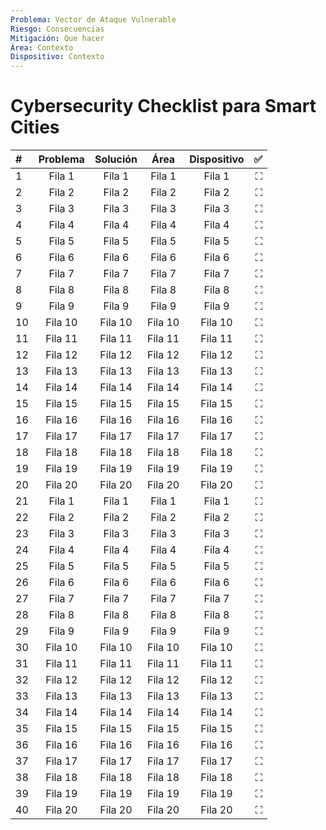 ```yaml
---
Problema: Vector de Ataque Vulnerable
Riesgo: Consecuencias
Mitigación: Que hacer
Área: Contexto
Dispositivo: Contexto
---
```



# Cybersecurity Checklist para Smart Cities

| # | Problema | Solución | Área | Dispositivo |  ✅  |
|:----------|:---------:|:---------:|:---------:|:---------:|----------:|
| 1    | Fila 1    | Fila 1    | Fila 1    | Fila 1    | ⛶    |
| 2    | Fila 2    | Fila 2    | Fila 2    | Fila 2    | ⛶    |
| 3    | Fila 3    | Fila 3    | Fila 3    | Fila 3    | ⛶    |
| 4    | Fila 4    | Fila 4    | Fila 4    | Fila 4    | ⛶    |
| 5    | Fila 5    | Fila 5    | Fila 5    | Fila 5    | ⛶    |
| 6    | Fila 6    | Fila 6    | Fila 6    | Fila 6    | ⛶    |
| 7    | Fila 7    | Fila 7    | Fila 7    | Fila 7    | ⛶    |
| 8    | Fila 8    | Fila 8    | Fila 8    | Fila 8    | ⛶    |
| 9    | Fila 9    | Fila 9    | Fila 9    | Fila 9    | ⛶    |
| 10   | Fila 10   | Fila 10   | Fila 10   | Fila 10   | ⛶   |
| 11   | Fila 11   | Fila 11   | Fila 11   | Fila 11   | ⛶   |
| 12   | Fila 12   | Fila 12   | Fila 12   | Fila 12   | ⛶   |
| 13   | Fila 13   | Fila 13   | Fila 13   | Fila 13   | ⛶   |
| 14   | Fila 14   | Fila 14   | Fila 14   | Fila 14   | ⛶   |
| 15   | Fila 15   | Fila 15   | Fila 15   | Fila 15   | ⛶   |
| 16   | Fila 16   | Fila 16   | Fila 16   | Fila 16   | ⛶   |
| 17   | Fila 17   | Fila 17   | Fila 17   | Fila 17   | ⛶   |
| 18   | Fila 18   | Fila 18   | Fila 18   | Fila 18   | ⛶   |
| 19   | Fila 19   | Fila 19   | Fila 19   | Fila 19   | ⛶   |
| 20   | Fila 20   | Fila 20   | Fila 20   | Fila 20   | ⛶   |
| 21    | Fila 1    | Fila 1    | Fila 1    | Fila 1    | ⛶    |
| 22    | Fila 2    | Fila 2    | Fila 2    | Fila 2    | ⛶    |
| 23    | Fila 3    | Fila 3    | Fila 3    | Fila 3    | ⛶    |
| 24    | Fila 4    | Fila 4    | Fila 4    | Fila 4    | ⛶    |
| 25    | Fila 5    | Fila 5    | Fila 5    | Fila 5    | ⛶    |
| 26    | Fila 6    | Fila 6    | Fila 6    | Fila 6    | ⛶    |
| 27    | Fila 7    | Fila 7    | Fila 7    | Fila 7    | ⛶    |
| 28    | Fila 8    | Fila 8    | Fila 8    | Fila 8    | ⛶    |
| 29    | Fila 9    | Fila 9    | Fila 9    | Fila 9    | ⛶    |
| 30   | Fila 10   | Fila 10   | Fila 10   | Fila 10   | ⛶   |
| 31   | Fila 11   | Fila 11   | Fila 11   | Fila 11   | ⛶   |
| 32   | Fila 12   | Fila 12   | Fila 12   | Fila 12   | ⛶   |
| 33   | Fila 13   | Fila 13   | Fila 13   | Fila 13   | ⛶   |
| 34   | Fila 14   | Fila 14   | Fila 14   | Fila 14   | ⛶   |
| 35   | Fila 15   | Fila 15   | Fila 15   | Fila 15   | ⛶   |
| 36   | Fila 16   | Fila 16   | Fila 16   | Fila 16   | ⛶   |
| 37   | Fila 17   | Fila 17   | Fila 17   | Fila 17   | ⛶   |
| 38   | Fila 18   | Fila 18   | Fila 18   | Fila 18   | ⛶   |
| 39   | Fila 19   | Fila 19   | Fila 19   | Fila 19   | ⛶   |
| 40   | Fila 20   | Fila 20   | Fila 20   | Fila 20   | ⛶   |
